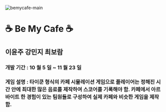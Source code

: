 ![bemycafe-main](https://github.com/dldbswn9170/bemycafe/assets/146632841/02c1201a-57c1-4685-9d75-95a9712e2688)

# ☕ Be My Cafe ☕
## 이윤주 강민지 최보람

### 개발 기간 : 10 월 5 일 ~ 11 월 23 일

### 게임 설명 : 타이쿤 형식의 카페 시뮬레이션 게임으로 플레이어는 정해진 시간 안에 최대한 많은 음료를 제작하여 스코어를 기록해야 함. 카페에서 아르바이트 한 경험이 있는 팀원들로 구성하여 실제 카페와 비슷한 게임을 제작함.
